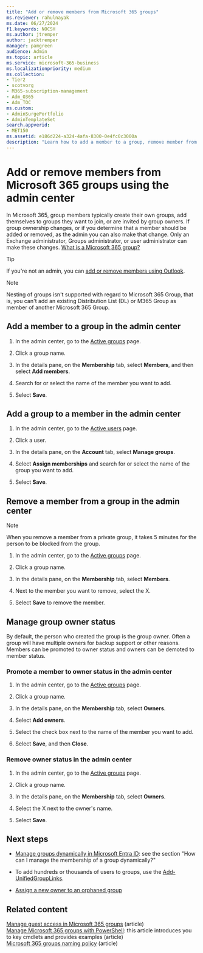 ```yaml
---
title: "Add or remove members from Microsoft 365 groups"
ms.reviewer: rahulnayak
ms.date: 06/27/2024
f1.keywords: NOCSH
ms.author: jtremper
author: jacktremper
manager: pamgreen
audience: Admin
ms.topic: article
ms.service: microsoft-365-business
ms.localizationpriority: medium
ms.collection: 
- Tier2
- scotvorg
- M365-subscription-management 
- Adm_O365
- Adm_TOC
ms.custom: 
- AdminSurgePortfolio
- AdminTemplateSet
search.appverid:
- MET150
ms.assetid: e186d224-a324-4afa-8300-0e4fc0c3000a
description: "Learn how to add a member to a group, remove member from group, and manage group owner status in the Microsoft 365 admin center."
---
```


# Add or remove members from Microsoft 365 groups using the admin center

In Microsoft 365, group members typically create their own groups, add themselves to groups they want to join, or are invited by group owners. If group ownership changes, or if you determine that a member should be added or removed, as the admin you can also make that change. Only an Exchange administrator, Groups administrator, or user administrator can make these changes. [What is a Microsoft 365 group?](https://support.microsoft.com/office/b565caa1-5c40-40ef-9915-60fdb2d97fa2)

> [!TIP]
> If you're not an admin, you can [add or remove members using Outlook](https://support.microsoft.com/office/3b650f4a-5c9b-4f94-a1bb-0cca4b1091de).
  
> [!NOTE]
> Nesting of groups isn't supported with regard to Microsoft 365 Group, that is, you can't add an existing Distribution List (DL) or M365 Group as member of another Microsoft 365 Group.

## Add a member to a group in the admin center

1. In the admin center, go to the <a href="https://go.microsoft.com/fwlink/p/?linkid=2052855">Active groups</a> page.  

2. Click a group name.

3. In the details pane, on the **Membership** tab, select **Members**, and then select **Add members**.

4. Search for or select the name of the member you want to add.

5. Select **Save**.

## Add a group to a member in the admin center

1. In the admin center, go to the <a href="https://go.microsoft.com/fwlink/p/?linkid=834822">Active users</a> page.  

2. Click a user.

3. In the details pane, on the **Account** tab, select **Manage groups**.

4. Select **Assign memberships** and search for or select the name of the group you want to add.

5. Select **Save**.

## Remove a member from a group in the admin center

> [!NOTE]
> When you remove a member from a private group, it takes 5 minutes for the person to be blocked from the group.

1. In the admin center, go to the <a href="https://go.microsoft.com/fwlink/p/?linkid=2052855">Active groups</a> page.  

2. Click a group name.

3. In the details pane, on the **Membership** tab, select **Members**.

4. Next to the member you want to remove, select the X.

5. Select **Save** to remove the member.

## Manage group owner status

By default, the person who created the group is the group owner. Often a group will have multiple owners for backup support or other reasons. Members can be promoted to owner status and owners can be demoted to member status.
  
### Promote a member to owner status in the admin center

1. In the admin center, go to the <a href="https://go.microsoft.com/fwlink/p/?linkid=2052855">Active groups</a> page.  

2. Click a group name.

3. In the details pane, on the **Membership** tab, select **Owners**.

4. Select **Add owners**.

5. Select the check box next to the name of the member you want to add.

6. Select **Save**, and then **Close**.

### Remove owner status in the admin center

1. In the admin center, go to the <a href="https://go.microsoft.com/fwlink/p/?linkid=2052855">Active groups</a> page.  

2. Click a group name.

3. In the details pane, on the **Membership** tab, select **Owners**.

4. Select the X next to the owner's name.

5. Select **Save**.

## Next steps

- [Manage groups dynamically in Microsoft Entra ID](/azure/active-directory/fundamentals/active-directory-groups-create-azure-portal): see the section "How can I manage the membership of a group dynamically?"

- To add hundreds or thousands of users to groups, use the [Add-UnifiedGroupLinks](/powershell/module/exchange/add-unifiedgrouplinks).

- [Assign a new owner to an orphaned group](https://support.microsoft.com/office/86bb3db6-8857-45d1-95c8-f6d540e45732)

## Related content

[Manage guest access in Microsoft 365 groups](manage-guest-access-in-groups.md) (article)\
[Manage Microsoft 365 groups with PowerShell](../../enterprise/manage-microsoft-365-groups-with-powershell.md): this article introduces you to key cmdlets and provides examples (article)\
[Microsoft 365 groups naming policy](../../solutions/groups-naming-policy.md) (article)
